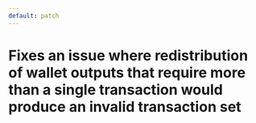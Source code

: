 ```yaml
---
default: patch
---
```


# Fixes an issue where redistribution of wallet outputs that require more than a single transaction would produce an invalid transaction set
